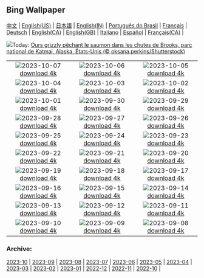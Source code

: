 ## Bing Wallpaper
[中文](README.md) |                     [English(US)](en-US.md) |                     [日本語](ja-JP.md) |                     [English(IN)](en-IN.md) |                     [Português do Brasil](pt-BR.md) |                     [Français](fr-FR.md) |                     [Deutsch](de-DE.md) |                     [English(CA)](en-CA.md) |                     [English(GB)](en-GB.md) |                     [Italiano](it-IT.md) |                     [Español](es-ES.md) |                     [Français(CA)](fr-CA.md) |                    

![](https://www.bing.com/th?id=OHR.GrizzlyFalls_FR-CA5667931816_UHD.jpg&w=1000)Today: [Ours grizzly pêchant le saumon dans les chutes de Brooks, parc national de Katmai, Alaska, États-Unis (© oksana.perkins/Shutterstock)](https://www.bing.com/th?id=OHR.GrizzlyFalls_FR-CA5667931816_UHD.jpg)

|      |      |      |
| :----: | :----: | :----: |
|![](https://www.bing.com/th?id=OHR.TaughannockFalls_FR-CA5542512995_UHD.jpg&pid=hp&w=384&h=216&rs=1&c=4)2023-10-07 [download 4k](https://www.bing.com/th?id=OHR.TaughannockFalls_FR-CA5542512995_UHD.jpg)|![](https://www.bing.com/th?id=OHR.GentooJump_FR-CA1552519523_UHD.jpg&pid=hp&w=384&h=216&rs=1&c=4)2023-10-06 [download 4k](https://www.bing.com/th?id=OHR.GentooJump_FR-CA1552519523_UHD.jpg)|![](https://www.bing.com/th?id=OHR.TarantulaNebula_FR-CA1350814155_UHD.jpg&pid=hp&w=384&h=216&rs=1&c=4)2023-10-05 [download 4k](https://www.bing.com/th?id=OHR.TarantulaNebula_FR-CA1350814155_UHD.jpg)|
|![](https://www.bing.com/th?id=OHR.WhitsundaySwirl_FR-CA0986280043_UHD.jpg&pid=hp&w=384&h=216&rs=1&c=4)2023-10-04 [download 4k](https://www.bing.com/th?id=OHR.WhitsundaySwirl_FR-CA0986280043_UHD.jpg)|![](https://www.bing.com/th?id=OHR.VuittonFoundation_FR-CA0479769350_UHD.jpg&pid=hp&w=384&h=216&rs=1&c=4)2023-10-03 [download 4k](https://www.bing.com/th?id=OHR.VuittonFoundation_FR-CA0479769350_UHD.jpg)|![](https://www.bing.com/th?id=OHR.AssiniboineProvincialPark_FR-CA1452925229_UHD.jpg&pid=hp&w=384&h=216&rs=1&c=4)2023-10-02 [download 4k](https://www.bing.com/th?id=OHR.AssiniboineProvincialPark_FR-CA1452925229_UHD.jpg)|
|![](https://www.bing.com/th?id=OHR.ShenandoahFoliage_FR-CA9556023741_UHD.jpg&pid=hp&w=384&h=216&rs=1&c=4)2023-10-01 [download 4k](https://www.bing.com/th?id=OHR.ShenandoahFoliage_FR-CA9556023741_UHD.jpg)|![](https://www.bing.com/th?id=OHR.GuiyangMoon_FR-CA9250844272_UHD.jpg&pid=hp&w=384&h=216&rs=1&c=4)2023-09-30 [download 4k](https://www.bing.com/th?id=OHR.GuiyangMoon_FR-CA9250844272_UHD.jpg)|![](https://www.bing.com/th?id=OHR.MaritimeDay_FR-CA6772590470_UHD.jpg&pid=hp&w=384&h=216&rs=1&c=4)2023-09-29 [download 4k](https://www.bing.com/th?id=OHR.MaritimeDay_FR-CA6772590470_UHD.jpg)|
|![](https://www.bing.com/th?id=OHR.CapriKrupp_FR-CA6621668582_UHD.jpg&pid=hp&w=384&h=216&rs=1&c=4)2023-09-28 [download 4k](https://www.bing.com/th?id=OHR.CapriKrupp_FR-CA6621668582_UHD.jpg)|![](https://www.bing.com/th?id=OHR.VeniceSkatePark_FR-CA6435463736_UHD.jpg&pid=hp&w=384&h=216&rs=1&c=4)2023-09-27 [download 4k](https://www.bing.com/th?id=OHR.VeniceSkatePark_FR-CA6435463736_UHD.jpg)|![](https://www.bing.com/th?id=OHR.GlacierBayOtter_FR-CA6259339997_UHD.jpg&pid=hp&w=384&h=216&rs=1&c=4)2023-09-26 [download 4k](https://www.bing.com/th?id=OHR.GlacierBayOtter_FR-CA6259339997_UHD.jpg)|
|![](https://www.bing.com/th?id=OHR.FraserRiverBC_FR-CA3269831192_UHD.jpg&pid=hp&w=384&h=216&rs=1&c=4)2023-09-25 [download 4k](https://www.bing.com/th?id=OHR.FraserRiverBC_FR-CA3269831192_UHD.jpg)|![](https://www.bing.com/th?id=OHR.NuitBlanche_FR-CA0744648020_UHD.jpg&pid=hp&w=384&h=216&rs=1&c=4)2023-09-24 [download 4k](https://www.bing.com/th?id=OHR.NuitBlanche_FR-CA0744648020_UHD.jpg)|![](https://www.bing.com/th?id=OHR.ShamwariRhino_FR-CA2684928616_UHD.jpg&pid=hp&w=384&h=216&rs=1&c=4)2023-09-23 [download 4k](https://www.bing.com/th?id=OHR.ShamwariRhino_FR-CA2684928616_UHD.jpg)|
|![](https://www.bing.com/th?id=OHR.NobelNorway_FR-CA1742023446_UHD.jpg&pid=hp&w=384&h=216&rs=1&c=4)2023-09-22 [download 4k](https://www.bing.com/th?id=OHR.NobelNorway_FR-CA1742023446_UHD.jpg)|![](https://www.bing.com/th?id=OHR.ArkadiaPark_FR-CA1473824431_UHD.jpg&pid=hp&w=384&h=216&rs=1&c=4)2023-09-21 [download 4k](https://www.bing.com/th?id=OHR.ArkadiaPark_FR-CA1473824431_UHD.jpg)|![](https://www.bing.com/th?id=OHR.SplugenPass_FR-CA8656085058_UHD.jpg&pid=hp&w=384&h=216&rs=1&c=4)2023-09-20 [download 4k](https://www.bing.com/th?id=OHR.SplugenPass_FR-CA8656085058_UHD.jpg)|
|![](https://www.bing.com/th?id=OHR.MilkyWayPortugal_FR-CA1031072860_UHD.jpg&pid=hp&w=384&h=216&rs=1&c=4)2023-09-19 [download 4k](https://www.bing.com/th?id=OHR.MilkyWayPortugal_FR-CA1031072860_UHD.jpg)|![](https://www.bing.com/th?id=OHR.CubanTody_FR-CA0693781868_UHD.jpg&pid=hp&w=384&h=216&rs=1&c=4)2023-09-18 [download 4k](https://www.bing.com/th?id=OHR.CubanTody_FR-CA0693781868_UHD.jpg)|![](https://www.bing.com/th?id=OHR.OktoberfestWorkers_FR-CA8530887995_UHD.jpg&pid=hp&w=384&h=216&rs=1&c=4)2023-09-17 [download 4k](https://www.bing.com/th?id=OHR.OktoberfestWorkers_FR-CA8530887995_UHD.jpg)|
|![](https://www.bing.com/th?id=OHR.GlenariffForest_FR-CA0161825431_UHD.jpg&pid=hp&w=384&h=216&rs=1&c=4)2023-09-16 [download 4k](https://www.bing.com/th?id=OHR.GlenariffForest_FR-CA0161825431_UHD.jpg)|![](https://www.bing.com/th?id=OHR.MongoliaHorses_FR-CA9678136106_UHD.jpg&pid=hp&w=384&h=216&rs=1&c=4)2023-09-15 [download 4k](https://www.bing.com/th?id=OHR.MongoliaHorses_FR-CA9678136106_UHD.jpg)|![](https://www.bing.com/th?id=OHR.HemakutaHill_FR-CA9151313523_UHD.jpg&pid=hp&w=384&h=216&rs=1&c=4)2023-09-14 [download 4k](https://www.bing.com/th?id=OHR.HemakutaHill_FR-CA9151313523_UHD.jpg)|
|![](https://www.bing.com/th?id=OHR.NorthSeaStairs_FR-CA6219688531_UHD.jpg&pid=hp&w=384&h=216&rs=1&c=4)2023-09-13 [download 4k](https://www.bing.com/th?id=OHR.NorthSeaStairs_FR-CA6219688531_UHD.jpg)|![](https://www.bing.com/th?id=OHR.MarathonMedoc_FR-CA2801007309_UHD.jpg&pid=hp&w=384&h=216&rs=1&c=4)2023-09-12 [download 4k](https://www.bing.com/th?id=OHR.MarathonMedoc_FR-CA2801007309_UHD.jpg)|![](https://www.bing.com/th?id=OHR.FrenchRiver_FR-CA2191056139_UHD.jpg&pid=hp&w=384&h=216&rs=1&c=4)2023-09-11 [download 4k](https://www.bing.com/th?id=OHR.FrenchRiver_FR-CA2191056139_UHD.jpg)|
|![](https://www.bing.com/th?id=OHR.AyutthayaTemple_FR-CA5171816639_UHD.jpg&pid=hp&w=384&h=216&rs=1&c=4)2023-09-10 [download 4k](https://www.bing.com/th?id=OHR.AyutthayaTemple_FR-CA5171816639_UHD.jpg)|![](https://www.bing.com/th?id=OHR.BathCircus_FR-CA4493495972_UHD.jpg&pid=hp&w=384&h=216&rs=1&c=4)2023-09-09 [download 4k](https://www.bing.com/th?id=OHR.BathCircus_FR-CA4493495972_UHD.jpg)|![](https://www.bing.com/th?id=OHR.TIFFCanada_FR-CA6161085752_UHD.jpg&pid=hp&w=384&h=216&rs=1&c=4)2023-09-08 [download 4k](https://www.bing.com/th?id=OHR.TIFFCanada_FR-CA6161085752_UHD.jpg)|


### Archive:
[2023-10](archive/fr-CA/202310/README.md) | [2023-09](archive/fr-CA/202309/README.md) | [2023-08](archive/fr-CA/202308/README.md) | [2023-07](archive/fr-CA/202307/README.md) | [2023-06](archive/fr-CA/202306/README.md) | [2023-05](archive/fr-CA/202305/README.md) | [2023-04](archive/fr-CA/202304/README.md) | [2023-03](archive/fr-CA/202303/README.md) | [2023-02](archive/fr-CA/202302/README.md) | [2023-01](archive/fr-CA/202301/README.md) | [2022-12](archive/fr-CA/202212/README.md) | [2022-11](archive/fr-CA/202211/README.md) | [2022-10](archive/fr-CA/202210/README.md) | 